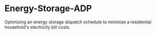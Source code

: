 # Energy-Storage-ADP
Optimizing an energy storage dispatch schedule to minimize a residential household's electricity bill costs.
